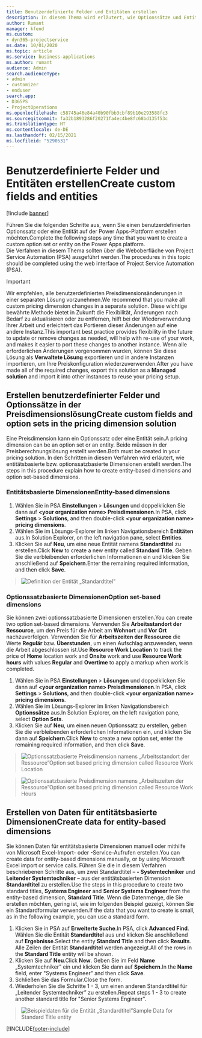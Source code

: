 ```yaml
---
title: Benutzerdefinierte Felder und Entitäten erstellen
description: In diesem Thema wird erläutert, wie Optionssätze und Entitäten in Ihrer eigenen Lösung auf der Power Apps Plattform erstellt werden.
author: Rumant
manager: kfend
ms.custom:
- dyn365-projectservice
ms.date: 10/01/2020
ms.topic: article
ms.service: business-applications
ms.author: rumant
audience: Admin
search.audienceType:
- admin
- customizer
- enduser
search.app:
- D365PS
- ProjectOperations
ms.openlocfilehash: c58745a46e84a40b90fbb3cbf89b10e293588fc3
ms.sourcegitcommit: fa32b1893286f20271fa4ec4be8fc68bd135f53c
ms.translationtype: HT
ms.contentlocale: de-DE
ms.lasthandoff: 02/15/2021
ms.locfileid: "5290531"
---
```

# <a name="create-custom-fields-and-entities"></a><span data-ttu-id="2bda2-103">Benutzerdefinierte Felder und Entitäten erstellen</span><span class="sxs-lookup"><span data-stu-id="2bda2-103">Create custom fields and entities</span></span> 

[!include [banner](../includes/psa-now-project-operations.md)]

<span data-ttu-id="2bda2-104">Führen Sie die folgenden Schritte aus, wenn Sie einen benutzerdefinierten Optionssatz oder eine Entität auf der Power Apps-Plattform erstellen möchten.</span><span class="sxs-lookup"><span data-stu-id="2bda2-104">Complete the following steps any time that you want to create a custom option set or entity on the Power Apps platform.</span></span>  
<span data-ttu-id="2bda2-105">Die Verfahren in diesem Thema sollten über die Weboberfläche von Project Service Automation (PSA) ausgeführt werden.</span><span class="sxs-lookup"><span data-stu-id="2bda2-105">The procedures in this topic should be completed using the web interface of Project Service Automation (PSA).</span></span>

> [!IMPORTANT]
> <span data-ttu-id="2bda2-106">Wir empfehlen, alle benutzerdefinierten Preisdimensionsänderungen in einer separaten Lösung vorzunehmen.</span><span class="sxs-lookup"><span data-stu-id="2bda2-106">We recommend that you make all custom pricing dimension changes in a separate solution.</span></span> <span data-ttu-id="2bda2-107">Diese wichtige bewährte Methode bietet in Zukunft die Flexibilität, Änderungen nach Bedarf zu aktualisieren oder zu entfernen, hilft bei der Wiederverwendung Ihrer Arbeit und erleichtert das Portieren dieser Änderungen auf eine andere Instanz.</span><span class="sxs-lookup"><span data-stu-id="2bda2-107">This important best practice provides flexibility in the future to update or remove changes as needed, will help with re-use of your work, and makes it easier to port these changes to another instance.</span></span> <span data-ttu-id="2bda2-108">Wenn alle erforderlichen Änderungen vorgenommen wurden, können Sie diese Lösung als **Verwaltete Lösung** exportieren und in andere Instanzen importieren, um Ihre Preiskonfiguration wiederzuverwenden.</span><span class="sxs-lookup"><span data-stu-id="2bda2-108">After you have made all of the required changes, export this solution as a **Managed solution** and import it into other instances to reuse your pricing setup.</span></span>

  
## <a name="create-custom-fields-and-option-sets-in-the-pricing-dimension-solution"></a><span data-ttu-id="2bda2-109">Erstellen benutzerdefinierter Felder und Optionssätze in der Preisdimensionslösung</span><span class="sxs-lookup"><span data-stu-id="2bda2-109">Create custom fields and option sets in the pricing dimension solution</span></span>

<span data-ttu-id="2bda2-110">Eine Preisdimension kann ein Optionssatz oder eine Entität sein.</span><span class="sxs-lookup"><span data-stu-id="2bda2-110">A pricing dimension can be an option set or an entity.</span></span> <span data-ttu-id="2bda2-111">Beide müssen in der Preisberechnungslösung erstellt werden.</span><span class="sxs-lookup"><span data-stu-id="2bda2-111">Both must be created in your pricing solution.</span></span> <span data-ttu-id="2bda2-112">In den Schritten in diesem Verfahren wird erläutert, wie entitätsbasierte bzw. optionssatzbasierte Dimensionen erstellt werden.</span><span class="sxs-lookup"><span data-stu-id="2bda2-112">The steps in this procedure explain how to create entity-based dimensions and option set-based dimensions.</span></span>

### <a name="entity-based-dimensions"></a><span data-ttu-id="2bda2-113">Entitätsbasierte Dimensionen</span><span class="sxs-lookup"><span data-stu-id="2bda2-113">Entity-based dimensions</span></span>

1. <span data-ttu-id="2bda2-114">Wählen Sie in PSA **Einstellungen** > **Lösungen** und doppelklicken Sie dann auf **\<your organization name> Preisdimensionen**.</span><span class="sxs-lookup"><span data-stu-id="2bda2-114">In PSA, click **Settings** > **Solutions**, and then double-click **\<your organization name> pricing dimensions**.</span></span>
2. <span data-ttu-id="2bda2-115">Wählen Sie im Lösungs-Explorer im linken Navigationsbereich **Entitäten** aus.</span><span class="sxs-lookup"><span data-stu-id="2bda2-115">In Solution Explorer, on the left navigation pane, select **Entities**.</span></span>
3. <span data-ttu-id="2bda2-116">Klicken Sie auf **Neu**, um eine neue Entität namens **Standardtitel** zu erstellen.</span><span class="sxs-lookup"><span data-stu-id="2bda2-116">Click **New** to create a new entity called **Standard Title**.</span></span> <span data-ttu-id="2bda2-117">Geben Sie die verbleibenden erforderlichen Informationen ein und klicken Sie anschließend auf **Speichern**.</span><span class="sxs-lookup"><span data-stu-id="2bda2-117">Enter the remaining required information, and then click **Save**.</span></span>

> ![Definition der Entität „Standardtitel”](media/Standard-Title-entity-definition.png)


### <a name="option-set-based-dimensions"></a><span data-ttu-id="2bda2-119">Optionssatzbasierte Dimensionen</span><span class="sxs-lookup"><span data-stu-id="2bda2-119">Option set-based dimensions</span></span> 
<span data-ttu-id="2bda2-120">Sie können zwei optionssatzbasierte Dimensionen erstellen.</span><span class="sxs-lookup"><span data-stu-id="2bda2-120">You can create two option set-based dimensions.</span></span> <span data-ttu-id="2bda2-121">Verwenden Sie **Arbeitsstandort der Ressource**, um den Preis für die Arbeit am **Wohnort** und  **Vor Ort** nachzuverfolgen. Verwenden Sie für **Arbeitszeiten der Ressource** die Werte **Regulär** bzw. **Überstunden**, um einen Aufschlag anzuwenden, wenn die Arbeit abgeschlossen ist.</span><span class="sxs-lookup"><span data-stu-id="2bda2-121">Use **Resource Work Location** to track the price of **Home** location work and **Onsite** work and use **Resource Work hours** with values **Regular** and **Overtime** to apply a markup when work is completed.</span></span>


1. <span data-ttu-id="2bda2-122">Wählen Sie in PSA **Einstellungen** > **Lösungen** und doppelklicken Sie dann auf **\<your organization name> Preisdimensionen**.</span><span class="sxs-lookup"><span data-stu-id="2bda2-122">In PSA, click **Settings** > **Solutions**, and then double-click  **\<your organization name> pricing dimensions**.</span></span> 
2. <span data-ttu-id="2bda2-123">Wählen Sie im Lösungs-Explorer im linken Navigationsbereich **Optionssätze** aus.</span><span class="sxs-lookup"><span data-stu-id="2bda2-123">In Solution Explorer, on the left navigation pane, select  **Option Sets**.</span></span> 
3. <span data-ttu-id="2bda2-124">Klicken Sie auf **Neu**, um einen neuen Optionssatz zu erstellen, geben Sie die verbleibenden erforderlichen Informationen ein, und klicken Sie dann auf **Speichern**.</span><span class="sxs-lookup"><span data-stu-id="2bda2-124">Click **New** to create a new option set, enter the remaining required information, and then click **Save**.</span></span>

> ![<span data-ttu-id="2bda2-125">Optionssatzbasierte Preisdimension namens „Arbeitsstandort der Ressource”</span><span class="sxs-lookup"><span data-stu-id="2bda2-125">Option set based pricing dimension called Resource Work Location</span></span> ](media/Option-set-PD-called-Resource-Work-Location.png)

> ![<span data-ttu-id="2bda2-126">Optionssatzbasierte Preisdimension namens „Arbeitszeiten der Ressource”</span><span class="sxs-lookup"><span data-stu-id="2bda2-126">Option set based pricing dimension called Resource Work Hours</span></span> ](media/Option-set-PD-called-Resource-Work-Hours.PNG)


## <a name="create-data-for-entity-based-dimensions"></a><span data-ttu-id="2bda2-127">Erstellen von Daten für entitätsbasierte Dimensionen</span><span class="sxs-lookup"><span data-stu-id="2bda2-127">Create data for entity-based dimensions</span></span>

<span data-ttu-id="2bda2-128">Sie können Daten für entitätsbasierte Dimensionen manuell oder mithilfe von Microsoft Excel-Import- oder -Service-Aufrufen erstellen.</span><span class="sxs-lookup"><span data-stu-id="2bda2-128">You can create data for entity-based dimensions manually, or by using Microsoft Excel import or service calls.</span></span> <span data-ttu-id="2bda2-129">Führen Sie die in diesem Verfahren beschriebenen Schritte aus, um zwei Standardtitel – **- Systemtechniker** und **Leitender Systemtechniker** – aus der entitätsbasierten Dimension **Standardtitel** zu erstellen.</span><span class="sxs-lookup"><span data-stu-id="2bda2-129">Use the steps in this procedure to create two standard titles, **Systems Engineer** and **Senior Systems Engineer** from the entity-based dimension, **Standard Title**.</span></span> <span data-ttu-id="2bda2-130">Wenn die Datenmenge, die Sie erstellen möchten, gering ist, wie im folgenden Beispiel gezeigt, können Sie ein Standardformular verwenden.</span><span class="sxs-lookup"><span data-stu-id="2bda2-130">If the data that you want to create is small, as in the following example, you can use a standard form.</span></span>

1. <span data-ttu-id="2bda2-131">Klicken Sie in PSA auf **Erweiterte Suche**.</span><span class="sxs-lookup"><span data-stu-id="2bda2-131">In PSA, click **Advanced Find**.</span></span> <span data-ttu-id="2bda2-132">Wählen Sie die Entität **Standardtitel** aus und klicken Sie anschließend auf **Ergebnisse**.</span><span class="sxs-lookup"><span data-stu-id="2bda2-132">Select the entity **Standard Title** and then click **Results**.</span></span> <span data-ttu-id="2bda2-133">Alle Zeilen der Entität **Standardtitel** werden angezeigt.</span><span class="sxs-lookup"><span data-stu-id="2bda2-133">All of the rows in the **Standard Title** entity will be shown.</span></span>
2. <span data-ttu-id="2bda2-134">Klicken Sie auf **Neu**.</span><span class="sxs-lookup"><span data-stu-id="2bda2-134">Click **New**.</span></span> <span data-ttu-id="2bda2-135">Geben Sie im Feld **Name** „Systemtechniker” ein und klicken Sie dann auf **Speichern**.</span><span class="sxs-lookup"><span data-stu-id="2bda2-135">In the **Name** field, enter "Systems Engineer" and then click **Save**.</span></span>
3. <span data-ttu-id="2bda2-136">Schließen Sie das Formular.</span><span class="sxs-lookup"><span data-stu-id="2bda2-136">Close the form.</span></span> 
4. <span data-ttu-id="2bda2-137">Wiederholen Sie die Schritte 1 - 3, um einen anderen Standardtitel für „Leitender Systemtechniker” zu erstellen.</span><span class="sxs-lookup"><span data-stu-id="2bda2-137">Repeat steps 1 - 3 to create another standard title for "Senior Systems Engineer".</span></span>

> ![<span data-ttu-id="2bda2-138">Beispieldaten für die Entität „Standardtitel”</span><span class="sxs-lookup"><span data-stu-id="2bda2-138">Sample Data for Standard Title entity</span></span> ](media/ST-data.png)




[!INCLUDE[footer-include](../includes/footer-banner.md)]